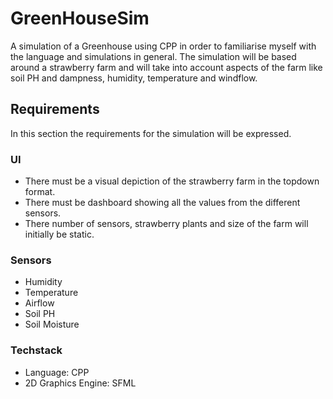 # GreenHouseSim
A simulation of a Greenhouse using CPP in order to familiarise myself with the language and simulations in general. The simulation will be based around a strawberry farm and will take into account aspects of the farm like soil PH and dampness, humidity, temperature and windflow. 

## Requirements
In this section the requirements for the simulation will be expressed.
### UI

- There must be a visual depiction of the strawberry farm in the topdown format.
- There must be dashboard showing all the values from the different sensors.
- There number of sensors, strawberry plants and size of the farm will initially be static. 

### Sensors
- Humidity
- Temperature
- Airflow
- Soil PH
- Soil Moisture

### Techstack
- Language: CPP
- 2D Graphics Engine: SFML
